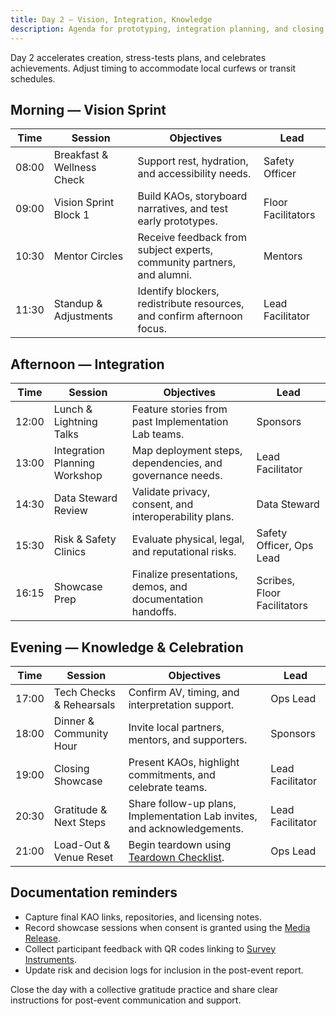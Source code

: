 ```yaml
---
title: Day 2 – Vision, Integration, Knowledge
description: Agenda for prototyping, integration planning, and closing rituals.
---
```


Day 2 accelerates creation, stress-tests plans, and celebrates achievements. Adjust timing to accommodate local curfews or transit schedules.

## Morning — Vision Sprint

| Time | Session | Objectives | Lead |
| --- | --- | --- | --- |
| 08:00 | Breakfast & Wellness Check | Support rest, hydration, and accessibility needs. | Safety Officer |
| 09:00 | Vision Sprint Block 1 | Build KAOs, storyboard narratives, and test early prototypes. | Floor Facilitators |
| 10:30 | Mentor Circles | Receive feedback from subject experts, community partners, and alumni. | Mentors |
| 11:30 | Standup & Adjustments | Identify blockers, redistribute resources, and confirm afternoon focus. | Lead Facilitator |

## Afternoon — Integration

| Time | Session | Objectives | Lead |
| --- | --- | --- | --- |
| 12:00 | Lunch & Lightning Talks | Feature stories from past Implementation Lab teams. | Sponsors |
| 13:00 | Integration Planning Workshop | Map deployment steps, dependencies, and governance needs. | Lead Facilitator |
| 14:30 | Data Steward Review | Validate privacy, consent, and interoperability plans. | Data Steward |
| 15:30 | Risk & Safety Clinics | Evaluate physical, legal, and reputational risks. | Safety Officer, Ops Lead |
| 16:15 | Showcase Prep | Finalize presentations, demos, and documentation handoffs. | Scribes, Floor Facilitators |

## Evening — Knowledge & Celebration

| Time | Session | Objectives | Lead |
| --- | --- | --- | --- |
| 17:00 | Tech Checks & Rehearsals | Confirm AV, timing, and interpretation support. | Ops Lead |
| 18:00 | Dinner & Community Hour | Invite local partners, mentors, and supporters. | Sponsors |
| 19:00 | Closing Showcase | Present KAOs, highlight commitments, and celebrate teams. | Lead Facilitator |
| 20:30 | Gratitude & Next Steps | Share follow-up plans, Implementation Lab invites, and acknowledgements. | Lead Facilitator |
| 21:00 | Load-Out & Venue Reset | Begin teardown using [Teardown Checklist](../checklists/teardown). | Ops Lead |

## Documentation reminders

- Capture final KAO links, repositories, and licensing notes.
- Record showcase sessions when consent is granted using the [Media Release](../consent_attribution/media_release).
- Collect participant feedback with QR codes linking to [Survey Instruments](../measurement/survey_instruments).
- Update risk and decision logs for inclusion in the post-event report.

Close the day with a collective gratitude practice and share clear instructions for post-event communication and support.
